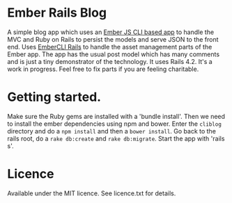 Ember Rails Blog
================

A simple blog app which uses an [Ember JS CLI based app](https://github.com/ianwdunlop/ember-cli-blog) to handle the MVC and Ruby on Rails to persist the models and serve JSON to the front end. Uses [EmberCLI Rails](https://github.com/rwz/ember-cli-rails) to handle the asset management parts of the Ember app. The app has the usual post model which has many comments and is just a tiny demonstrator of the technology. It uses Rails 4.2. It's a work in progress. Feel free to fix parts if you are feeling charitable.

# Getting started.
Make sure the Ruby gems are installed with a 'bundle install'. Then we need to install the ember dependencies using npm and bower. Enter the `cliblog` directory and do a `npm install` and then a `bower install`. Go back to the rails root, do a `rake db:create` and `rake db:migrate`. Start the app with 'rails s'.

# Licence
Available under the MIT licence. See licence.txt for details.
